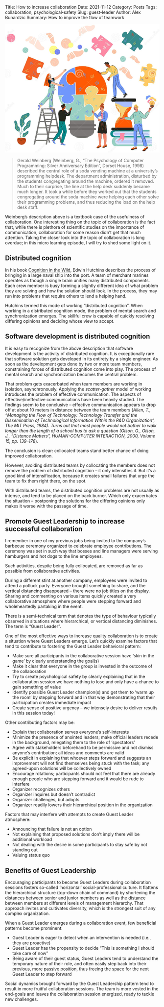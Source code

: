 Title: How to increase collaboration
Date: 2021-11-12
Category: Posts
Tags: collaboration, psychological-safety
Slug: guest-leader
Author: Alex Bunardzic
Summary: How to improve the flow of teamwork

![Increase collaboration](../images/collaboration.png)

> Gerald Weinberg (Weinberg, G., “The Psychology of Computer Programming: Silver Anniversary Edition”, Dorset House, 1998) described the central role of a soda vending machine at a university’s programming helpdesk. The department administration, disturbed by the students congregating around the machine, ordered it removed. Much to their surprise, the line at the help desk suddenly became much longer. It took a while before they worked out that the students congregating around the soda machine were helping each other solve their programming problems, and thus reducing the load on the help desk staff.

Weinberg’s description above is a textbook case of the usefulness of collaboration. One interesting thing on the topic of collaboration is the fact that, while there is plethora of scientific studies on the importance of communication, collaboration for some reason didn’t get that much attention. Taking the closer look into the topic of collaboration is long overdue; in this micro learning episode, I will try to shed some light on it.

## Distributed cognition

In his book [Cognition in the Wild](https://www.amazon.ca/Cognition-Wild-Edwin-Hutchins/dp/0262581469), Edwin Hutchins describes the process of bringing in a large naval ship into the port. A team of merchant marines operates as though a single brain unifies many distributed components. Each crew member is busy forming a slightly different idea of what problem they are solving and how the solution should look. In the process, they may run into problems that require others to lend a helping hand.

Hutchins termed this mode of working “distributed cognition”. When working in a distributed cognition mode, the problem of mental search and synchronization emerges. The skillful crew is capable of quickly resolving differing opinions and deciding whose view to accept.

## Software development is distributed cognition

It is easy to recognize from the above description that software development is the activity of distributed cognition. It is exceptionally rare that software solution gets developed in its entirety by a single engineer. As soon as the development gets done by two or more team members, constraining forces of distributed cognition come into play. The process of mental search and synchronization becomes the central problem.

That problem gets exacerbated when team members are working in isolation, asynchronously. Applying the _scatter-gather_ model of working introduces the problem of effective communication. The aspects of effective/ineffective communications have been heavily studied. The findings seem to be conclusive – effective communication appears to drop off at about 10 meters in distance between the team members (_Allen, T., “Managing the Flow of Technology: Technology Transfer and the Dissemination of Technological Information Within the R&D Organization”, The MIT Press, 1984). Turns out that most people would not bother to walk longer than the length of a school bus to ask a question (Olson, G., Olson, J., “Distance Matters”, HUMAN-COMPUTER INTERACTION, 2000, Volume 15, pp. 139–178_).

The conclusion is clear: collocated teams stand better chance of doing improved collaboration.

However, avoiding distributed teams by collocating the members does not remove the problem of distributed cognition – it only intensifies it. But it’s a good kind of intensification, because it creates small failures that urge the team to fix them right there, on the spot.

With distributed teams, the distributed cognition problems are not usually as intense, and tend to be placed on the back burner. Which only exacerbates the situation – postponing the solutions for the differing opinions only makes it worse with the passage of time.

## Promote Guest Leadership to increase successful collaboration

I remember in one of my previous jobs being invited to the company’s barbecue ceremony organized to celebrate employee contributions. The ceremony was set in such way that bosses and line managers were serving hamburgers and hot dogs to the line employees.

Such activities, despite being fully collocated, are removed as far as possible from collaborative activities.

During a different stint at another company, employees were invited to attend a potluck party. Everyone brought something to share, and the vertical distancing disappeared – there were no job titles on the display. Sharing and commenting on various items quickly created a very collaborative atmosphere where people were stepping forward and wholeheartedly partaking in the event.

There is a semi-technical term that denotes the type of behaviour typically observed in situations where hierarchical, or vertical distancing diminishes. The term is “Guest Leader”.

One of the most effective ways to increase quality collaboration is to create a situation where Guest Leaders emerge. Let’s quickly examine factors that tend to contribute to fostering the Guest Leader behavioral pattern:

- Make sure all participants in the collaborative session have ‘skin in the game’ by clearly understanding the goal(s)
- Make it clear that everyone in the group is invested in the outcome of the collaboration
- Try to create psychological safety by clearly explaining that in the collaboration session we have nothing to lose and only have a chance to gain something of value
- Identify possible Guest Leader champion(s) and get them to ‘warm up the room’ by stepping forward and in that way demonstrating that their participation creates immediate impact
- Create sense of positive urgency – we intensely desire to deliver results in this session today!

Other contributing factors may be:

- Explain that collaboration serves everyone’s self-interests
- Minimize the presence of anointed leaders; make official leaders recede in the background, relegating them to the role of ‘spectators’
- Agree with stakeholders beforehand to be permissive and not dismiss anyone’s contribution; all ideas and comments are valid
- Be explicit in explaining that whoever steps forward and suggests an improvement will not find themselves being stuck with the task; any agreed-upon solutions will be collectively owned
- Encourage rotations; participants should not feel that there are already enough people who are stepping forward and it would be rude to interfere
- Organizer recognizes others
- Organizer inquires but doesn’t contradict
- Organizer challenges, but adopts
- Organizer readily lowers their hierarchical position in the organization

Factors that may interfere with attempts to create Guest Leader atmosphere:

- Announcing that failure is not an option
- Not explaining that proposed solutions don’t imply there will be additional workload
- Not dealing with the desire in some participants to stay safe by not standing out
- Valuing status quo

## Benefits of Guest Leadership

Encouraging participants to become Guest Leaders during collaboration sessions fosters so-called ‘horizontal’ social-professional culture. It flattens the hierarchical structure (top-down chain of command) by shortening the distances between senior and junior members as well as the distance between members at different levels of management hierarchy. That approach invites and cultivates diversity, which is the strongest suit of any complex organization.

When a Guest Leader emerges during a collaboration event, few beneficial patterns become prominent:

- Guest Leader is eager to detect when an intervention is needed (i.e., they are proactive)
- Guest Leader has the propensity to decide “This is something I should take care of now”
- Being aware of their guest status, Guest Leaders tend to understand the temporary nature of their role, and often easily step back into their previous, more passive position, thus freeing the space for the next Guest Leader to step forward

Social dynamics brought forward by the Guest Leadership pattern tend to result in more fruitful collaboration sessions. The team is more vested in the end-goals and leaves the collaboration session energized, ready to tackle new challenges.